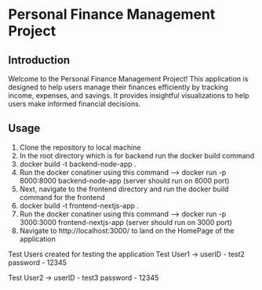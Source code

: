 # Personal Finance Management Project


## Introduction
Welcome to the Personal Finance Management Project! This application is designed to help users manage their finances efficiently by tracking income, expenses, and savings. It provides insightful visualizations to help users make informed financial decisions.

## Usage
1. Clone the repository to local machine
2. In the root directory which is for backend run the docker build command
3. docker build -t backend-node-app .
4. Run the docker conatiner using this command --> docker run -p 8000:8000 backend-node-app (server should run on 8000 port)
5. Next, navigate to the frontend directory and run the docker build command for the frontend
6. docker build -t frontend-nextjs-app .
7. Run the docker conatiner using this command --> docker run -p 3000:3000 frontend-nextjs-app (server should run on 3000 port)
8. Navigate to http://localhost:3000/ to land on the HomePage of the application


Test Users created for testing the application
Test User1 ->
userID - test2
password - 12345

Test User2 ->
userID - test3
password - 12345
